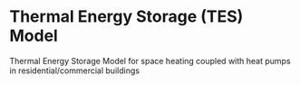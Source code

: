 # Thermal Energy Storage (TES) Model
Thermal Energy Storage Model for space heating coupled with heat pumps in residential/commercial buildings
